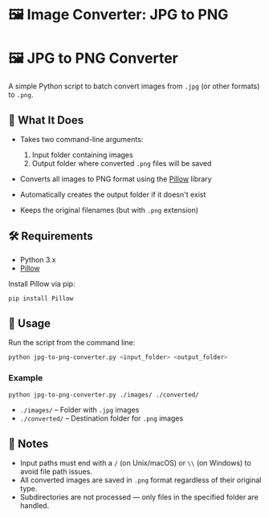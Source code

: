 # 🖼️ Image Converter: JPG to PNG

# 🖼️ JPG to PNG Converter

A simple Python script to batch convert images from `.jpg` (or other formats) to `.png`.

## 📂 What It Does

* Takes two command-line arguments:

  1. Input folder containing images
  2. Output folder where converted `.png` files will be saved
* Converts all images to PNG format using the [Pillow](https://python-pillow.org/) library
* Automatically creates the output folder if it doesn't exist
* Keeps the original filenames (but with `.png` extension)

## 🛠️ Requirements

* Python 3.x
* [Pillow](https://pypi.org/project/Pillow/)

Install Pillow via pip:

```bash
pip install Pillow
```

## 🚀 Usage

Run the script from the command line:

```bash
python jpg-to-png-converter.py <input_folder> <output_folder>
```

### Example

```bash
python jpg-to-png-converter.py ./images/ ./converted/
```

* `./images/` – Folder with `.jpg` images
* `./converted/` – Destination folder for `.png` images

## 📌 Notes

* Input paths must end with a `/` (on Unix/macOS) or `\\` (on Windows) to avoid file path issues.
* All converted images are saved in `.png` format regardless of their original type.
* Subdirectories are not processed — only files in the specified folder are handled.
